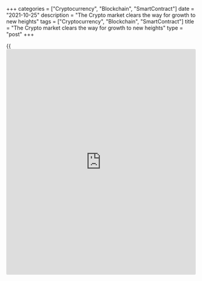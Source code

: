 +++
categories = ["Cryptocurrency", "Blockchain", "SmartContract"]
date = "2021-10-25"
description = "The Crypto market clears the way for growth to new heights"
tags = ["Cryptocurrency", "Blockchain", "SmartContract"]
title = "The Crypto market clears the way for growth to new heights"
type = "post"
+++

{{<iframe id="large-banner" src="https://www.bounty.group/#slide=19.0" width="100%" height="600" scrolling="no" style="border: 0px solid rgb(216, 221, 230); border-radius: 3px;">}}

The crypto market continues to be in a positive frame of mind with a
total capitalisation of around $2.6 trillion. Bitcoin received support
earlier in the week on a decline to $60K but failed to take the upside
path steadily. Probably, volatility may increase as the price moves out
of the $60-65K range.

![The Crypto market clears the way for growth to new heights][1]

Bitcoin continues to be a market mover and can confidently be taken as a
barometer of sentiment. The cryptocurrency Greed & Fear Index is back in
extreme greed mode at 76. The [daily](https://www.fintecher.org/2020/03/03/forex-trading-daily-strategy/) chart’s RSI index for the BTCUSD
pair is some distance away from the overbought zone at 62.

Technically, [bitcoin](https://www.letsplayfx.com/blog/forex-for-bitcoin/)’s correction at the end of last week removed some
of the local overbought areas after the rally since late September. For
bulls, this opens opportunities for a build-up of buying with potential
targets at $83K. However, looking further ahead, Bitcoin is just
beginning new upside momentum, targeting the $95-100K area. Until those
levels, we may not see a prolonged and significant pullback.

Several Bitcoin-[ETF](https://www.fixpro.org/post/etf-liquidity/)s were launched last week, which had a very
successful start and supported sentiment in the crypto market. A few
more may be launched this week, which should keep the overall positive
sentiment in the market.

![The Crypto market clears the way for growth to new heights][2]

Of course, this factor cannot support the crypto market forever, and
soon we will start to see the impact of other events.

One such event could be the start of compensation payments from the
infamous Mt Gox exchange. Lenders have approved a compensation plan, and
there is 150K BTC in the fund for this purpose. This is a massive number
of coins, and many who received such compensation will sell theirs.

The first thing to consider here is the many times the price of [bitcoin](https://www.letsplayfx.com/blog/forex-for-bitcoin/)
has risen since the hacking of the exchange. At one time, Kobayashi, the
exchange’s asset manager, became a central player in the crypto market;
this could likely happen again.

While Bitcoin’s price is near an all-time high anyway, the network’s
processing power has never recovered to its peak in mid-May. The move by
Chinese miners to Kazakhstan is probably over, for the most part, making
the country the world’s No. 2 in [terms](https://www.fintechee.com/terms/) of hash rate. If the local
authorities do not oppose the miners’ work, the capacity will continue
to build up there already.

Many factors point to the likelihood of continued price increases, which
could begin to stimulate the strongest FOMO in the crypto market
[history](https://www.fixpro.org/post/chargeless-historical-data-api-backtesting/).

_Источник:[FXPro][3]_

   1. /files/downloads/4/8/b/48b2a4be5ef3803da9eeec7eb392f2ff_16a1e61baf640b763ce32566b68dcfab.png
   2. /files/downloads/0/8/e/08edd485baab07fc90fc3e75c15868e5_2809eb30bbb67816029b5b5f6ddcacd7.png
   3. /geturl/index/f2d5fef182054c2d4f97951b4d0e179ee9e4a389/